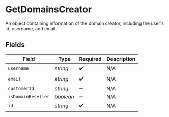 # GetDomainsCreator

An object containing information of the domain creator, including the user's id, username, and email.


## Fields

| Field              | Type               | Required           | Description        |
| ------------------ | ------------------ | ------------------ | ------------------ |
| `username`         | *string*           | :heavy_check_mark: | N/A                |
| `email`            | *string*           | :heavy_check_mark: | N/A                |
| `customerId`       | *string*           | :heavy_minus_sign: | N/A                |
| `isDomainReseller` | *boolean*          | :heavy_minus_sign: | N/A                |
| `id`               | *string*           | :heavy_check_mark: | N/A                |
